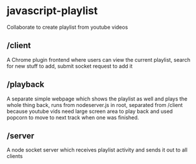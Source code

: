 javascript-playlist
===================

Collaborate to create playlist from youtube videos


## /client

A Chrome plugin frontend where users can view the current playlist, search for new stuff to add, submit socket request to add it

## /playback

A separate simple webpage which shows the playlist as well and plays the whole thing back, runs from nodeserver.js in root, separated from /client because youtube vids need large screen area to play back and used popcorn to move to next track when one was finished.

## /server

A node socket server which receives playlist activity and sends it out to all clients
